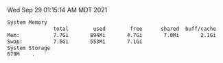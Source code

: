 Wed Sep 29 01:15:14 AM MDT 2021
```bash
System Memory
               total        used        free      shared  buff/cache   available
Mem:           7.7Gi       894Mi       4.7Gi       7.0Mi       2.1Gi       6.5Gi
Swap:          7.6Gi       553Mi       7.1Gi
System Storage
679M	.
```
```bash

